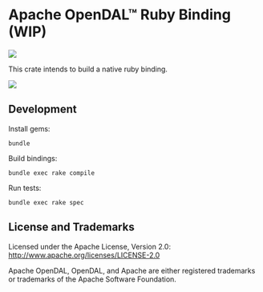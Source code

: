 # Apache OpenDAL™ Ruby Binding (WIP)

[![](https://img.shields.io/badge/status-unreleased-red)](https://opendal.apache.org/bindings/ruby/)

This crate intends to build a native ruby binding.

![](https://github.com/apache/opendal/assets/5351546/87bbf6e5-f19e-449a-b368-3e283016c887)

## Development

Install gems:

```shell
bundle
```

Build bindings:

```shell
bundle exec rake compile
```

Run tests:

```shell
bundle exec rake spec
```

## License and Trademarks

Licensed under the Apache License, Version 2.0: http://www.apache.org/licenses/LICENSE-2.0

Apache OpenDAL, OpenDAL, and Apache are either registered trademarks or trademarks of the Apache Software Foundation.
